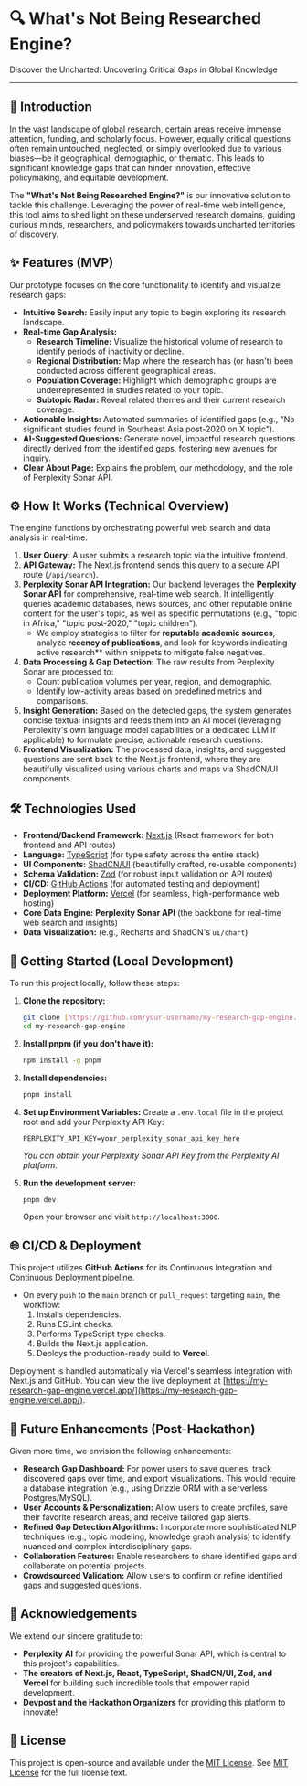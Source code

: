 # 🔍 What's Not Being Researched Engine?

Discover the Uncharted: Uncovering Critical Gaps in Global Knowledge

---

## 🚀 Introduction

In the vast landscape of global research, certain areas receive immense attention, funding, and scholarly focus. However, equally critical questions often remain untouched, neglected, or simply overlooked due to various biases—be it geographical, demographic, or thematic. This leads to significant knowledge gaps that can hinder innovation, effective policymaking, and equitable development.

The **"What's Not Being Researched Engine?"** is our innovative solution to tackle this challenge. Leveraging the power of real-time web intelligence, this tool aims to shed light on these underserved research domains, guiding curious minds, researchers, and policymakers towards uncharted territories of discovery.

## ✨ Features (MVP)

Our prototype focuses on the core functionality to identify and visualize research gaps:

* **Intuitive Search:** Easily input any topic to begin exploring its research landscape.
* **Real-time Gap Analysis:**
  * **Research Timeline:** Visualize the historical volume of research to identify periods of inactivity or decline.
  * **Regional Distribution:** Map where the research has (or hasn't) been conducted across different geographical areas.
  * **Population Coverage:** Highlight which demographic groups are underrepresented in studies related to your topic.
  * **Subtopic Radar:** Reveal related themes and their current research coverage.
* **Actionable Insights:** Automated summaries of identified gaps (e.g., "No significant studies found in Southeast Asia post-2020 on X topic").
* **AI-Suggested Questions:** Generate novel, impactful research questions directly derived from the identified gaps, fostering new avenues for inquiry.
* **Clear About Page:** Explains the problem, our methodology, and the role of Perplexity Sonar API.

## ⚙️ How It Works (Technical Overview)

The engine functions by orchestrating powerful web search and data analysis in real-time:

1. **User Query:** A user submits a research topic via the intuitive frontend.
2. **API Gateway:** The Next.js frontend sends this query to a secure API route (`/api/search`).
3. **Perplexity Sonar API Integration:** Our backend leverages the **Perplexity Sonar API** for comprehensive, real-time web search. It intelligently queries academic databases, news sources, and other reputable online content for the user's topic, as well as specific permutations (e.g., "topic in Africa," "topic post-2020," "topic children").
   * We employ strategies to filter for **reputable academic sources**, analyze **recency of publications**, and look for keywords indicating active research** within snippets to mitigate false negatives.
4. **Data Processing & Gap Detection:** The raw results from Perplexity Sonar are processed to:
     * Count publication volumes per year, region, and demographic.
     * Identify low-activity areas based on predefined metrics and comparisons.
5. **Insight Generation:** Based on the detected gaps, the system generates concise textual insights and feeds them into an AI model (leveraging Perplexity's own language model capabilities or a dedicated LLM if applicable) to formulate precise, actionable research questions.
6. **Frontend Visualization:** The processed data, insights, and suggested questions are sent back to the Next.js frontend, where they are beautifully visualized using various charts and maps via ShadCN/UI components.

## 🛠️ Technologies Used

* **Frontend/Backend Framework:** [Next.js](https://nextjs.org/) (React framework for both frontend and API routes)
* **Language:** [TypeScript](https://www.typescriptlang.org/) (for type safety across the entire stack)
* **UI Components:** [ShadCN/UI](https://ui.shadcn.com/) (beautifully crafted, re-usable components)
* **Schema Validation:** [Zod](https://zod.dev/) (for robust input validation on API routes)
* **CI/CD:** [GitHub Actions](https://docs.github.com/en/actions) (for automated testing and deployment)
* **Deployment Platform:** [Vercel](https://vercel.com/) (for seamless, high-performance web hosting)
* **Core Data Engine:** **Perplexity Sonar API** (the backbone for real-time web search and insights)
* **Data Visualization:** (e.g., Recharts and ShadCN's `ui/chart`)

## 🚀 Getting Started (Local Development)

To run this project locally, follow these steps:

1. **Clone the repository:**
    ```bash
    git clone [https://github.com/your-username/my-research-gap-engine.git](https://github.com/your-username/my-research-gap-engine.git)
    cd my-research-gap-engine
    ``` 

2. **Install pnpm (if you don't have it):**
    ```bash
    npm install -g pnpm
    ```

3. **Install dependencies:**
    ```bash
    pnpm install
    ```

4. **Set up Environment Variables:**
  Create a `.env.local` file in the project root and add your Perplexity API Key:
    ```
    PERPLEXITY_API_KEY=your_perplexity_sonar_api_key_here
    ```
    *You can obtain your Perplexity Sonar API Key from the Perplexity AI platform.*

5.  **Run the development server:**
    ```bash
    pnpm dev
    ```
    Open your browser and visit `http://localhost:3000`.

## 🌐 CI/CD & Deployment

This project utilizes **GitHub Actions** for its Continuous Integration and Continuous Deployment pipeline.

* On every `push` to the `main` branch or `pull_request` targeting `main`, the workflow:
  1.  Installs dependencies.
  2.  Runs ESLint checks.
  3.  Performs TypeScript type checks.
  4.  Builds the Next.js application.
  5.  Deploys the production-ready build to **Vercel**.

Deployment is handled automatically via Vercel's seamless integration with Next.js and GitHub. You can view the live deployment at [https://my-research-gap-engine.vercel.app/](https://my-research-gap-engine.vercel.app/).

## 🔮 Future Enhancements (Post-Hackathon)

Given more time, we envision the following enhancements:

* **Research Gap Dashboard:** For power users to save queries, track discovered gaps over time, and export visualizations. This would require a database integration (e.g., using Drizzle ORM with a serverless Postgres/MySQL).
* **User Accounts & Personalization:** Allow users to create profiles, save their favorite research areas, and receive tailored gap alerts.
* **Refined Gap Detection Algorithms:** Incorporate more sophisticated NLP techniques (e.g., topic modeling, knowledge graph analysis) to identify nuanced and complex interdisciplinary gaps.
* **Collaboration Features:** Enable researchers to share identified gaps and collaborate on potential projects.
* **Crowdsourced Validation:** Allow users to confirm or refine identified gaps and suggested questions.

## 🙏 Acknowledgements

We extend our sincere gratitude to:

* **Perplexity AI** for providing the powerful Sonar API, which is central to this project's capabilities.
* **The creators of Next.js, React, TypeScript, ShadCN/UI, Zod, and Vercel** for building such incredible tools that empower rapid development.
* **Devpost and the Hackathon Organizers** for providing this platform to innovate!

## 📜 License

This project is open-source and available under the [MIT License](https://opensource.org/license/mit). See [MIT License](LICENSE) for the full license text.

